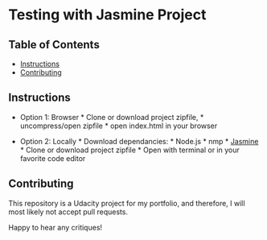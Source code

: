 # Testing with Jasmine Project

## Table of Contents

- [Instructions](#instructions)
- [Contributing](#contributing)

## Instructions
* Option 1: Browser
        * Clone or download project zipfile, 
        * uncompress/open zipfile
        * open index.html in your browser



* Option 2: Locally
        * Download dependancies:
            * Node.js
            * nmp
            * [Jasmine](http://jasmine.github.io/)
        * Clone or download project zipfile
        * Open with terminal or in your favorite code editor 



## Contributing

This repository is a Udacity project for my portfolio, and therefore, I will most likely not accept pull requests.

Happy to hear any critiques!